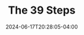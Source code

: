 ---
title: The 39 Steps
Theatre: Apex Theatre Studio
Venue: Apex Theatre Studio
Season: 12
date: 2024-06-17T20:28:05-04:00
opening_date: 2025-07-19
closing_date: 2025-07-27
showtimes:
  - 2025-07-19 19:30:00
  - 2025-07-20 14:00:00
  - 2025-07-25 19:30:00
  - 2025-07-26 19:30:00
  - 2025-07-27 14:00:00
featured_image: 
featured_image_alt: 
featured_image_caption: 
featured_image_attr: 
featured_image_attr_link: 
program:
Website: 
Tickets: 
show_details: 
cast:
crew:
orchestra:
genres: 
Description: 
---
